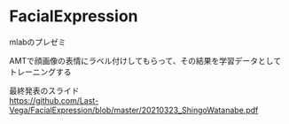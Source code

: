 # FacialExpression

mlabのプレゼミ

AMTで顔画像の表情にラベル付けしてもらって、その結果を学習データとしてトレーニングする

最終発表のスライド<br />
https://github.com/Last-Vega/FacialExpression/blob/master/20210323_ShingoWatanabe.pdf
